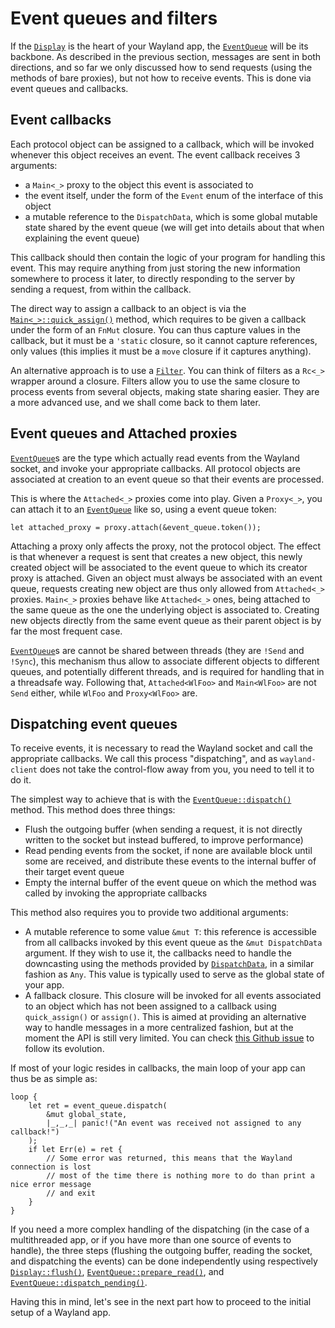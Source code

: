 # Event queues and filters

If the [`Display`] is the heart of your Wayland app, the [`EventQueue`] will be its
backbone. As described in the previous section, messages are sent in both directions,
and so far we only discussed how to send requests (using the methods of bare proxies),
but not how to receive events. This is done via event queues and callbacks.

## Event callbacks

Each protocol object can be assigned to a callback, which will be invoked whenever
this object receives an event. The event callback receives 3 arguments:

- a `Main<_>` proxy to the object this event is associated to
- the event itself, under the form of the `Event` enum of the interface of this object
- a mutable reference to the `DispatchData`, which is some global mutable state shared
  by the event queue (we will get into details about that when explaining the event queue)

This callback should then contain the logic of your program for handling this event. This
may require anything from just storing the new information somewhere to process it later,
to directly responding to the server by sending a request, from within the callback.

The direct way to assign a callback to an object is via the 
[`Main<_>::quick_assign()`](https://docs.rs/wayland-client/*/wayland_client/struct.Main.html#method.quick_assign)
method, which requires to be given a callback under the form of an `FnMut` closure. You can
thus capture values in the callback, but it must be a `'static` closure, so it cannot
capture references, only values (this implies it must be a `move` closure if it captures
anything).

An alternative approach is to use a [`Filter`]. You can think of filters as a `Rc<_>` wrapper
around a closure. Filters allow you to use the same closure to process events from several
objects, making state sharing easier. They are a more advanced use, and we shall come back to
them later.

## Event queues and Attached proxies

[`EventQueue`]s are the type which actually read events from the Wayland socket, and
invoke your appropriate callbacks. All protocol objects are associated at creation to an
event queue so that their events are processed.

This is where the `Attached<_>` proxies come into play. Given a `Proxy<_>`, you can attach
it to an [`EventQueue`] like so, using a event queue token:

```rust,no_run
let attached_proxy = proxy.attach(&event_queue.token());
```

Attaching a proxy only affects the proxy, not the protocol object. The effect is that whenever
a request is sent that creates a new object, this newly created object will be associated to
the event queue to which its creator proxy is attached. Given an object must always be associated
with an event queue, requests creating new object are thus only allowed from `Attached<_>`
proxies. `Main<_>` proxies behave like `Attached<_>` ones, being attached to the same queue
as the one the underlying object is associated to. Creating new objects directly from the
same event queue as their parent object is by far the most frequent case.

[`EventQueue`]s are cannot be shared between threads (they are `!Send` and `!Sync`),
this mechanism thus allow to associate different objects to different queues, and
potentially different threads, and is required for handling that in a threadsafe way.
Following that, `Attached<WlFoo>` and `Main<WlFoo>` are not `Send` either, while
`WlFoo` and `Proxy<WlFoo>` are.

## Dispatching event queues

To receive events, it is necessary to read the Wayland socket and call the appropriate callbacks.
We call this process "dispatching", and as `wayland-client` does not take the control-flow away
from you, you need to tell it to do it.

The simplest way to achieve that is with the
[`EventQueue::dispatch()`](https://docs.rs/wayland-client/*/wayland_client/struct.EventQueue.html#method.dispatch)
method. This method does three things:

- Flush the outgoing buffer (when sending a request, it is not directly written to the socket but instead
  buffered, to improve performance)
- Read pending events from the socket, if none are available block until some are received, and distribute
  these events to the internal buffer of their target event queue
- Empty the internal buffer of the event queue on which the method was called by invoking the appropriate
  callbacks

This method also requires you to provide two additional arguments:

- A mutable reference to some value `&mut T`: this reference is accessible from all callbacks invoked by this
  event queue as the `&mut DispatchData` argument. If they wish to use it, the callbacks need to handle the
  downcasting using the methods provided by [`DispatchData`], in a similar fashion as `Any`. This value is
  typically used to serve as the global state of your app.
- A fallback closure. This closure will be invoked for all events associated to an object which has not been
  assigned to a callback using `quick_assign()` or `assign()`. This is aimed at providing an alternative
  way to handle messages in a more centralized fashion, but at the moment the API is still very limited.
  You can check [this Github issue](https://github.com/Smithay/wayland-rs/issues/287) to follow its evolution.

If most of your logic resides in callbacks, the main loop of your app can thus be as simple as:

```rust,no_run
loop {
    let ret = event_queue.dispatch(
        &mut global_state,
        |_,_,_| panic!("An event was received not assigned to any callback!")
    );
    if let Err(e) = ret {
        // Some error was returned, this means that the Wayland connection is lost
        // most of the time there is nothing more to do than print a nice error message
        // and exit
    }
}
```

If you need a more complex handling of the dispatching (in the case of a multithreaded app, or
if you have more than one source of events to handle), the three steps (flushing the outgoing buffer,
reading the socket, and dispatching the events) can be done independently using respectively
[`Display::flush()`](https://docs.rs/wayland-client/*/wayland_client/struct.Display.html#method.flush),
[`EventQueue::prepare_read()`](https://docs.rs/wayland-client/*/wayland_client/struct.EventQueue.html#method.prepare_read), and
[`EventQueue::dispatch_pending()`](https://docs.rs/wayland-client/*/wayland_client/struct.EventQueue.html#method.dispatch_pending).

Having this in mind, let's see in the next part how to proceed to the initial setup of a Wayland app.


[`Display`]: https://docs.rs/wayland-client/*/wayland_client/struct.Display.html
[`EventQueue`]: https://docs.rs/wayland-client/*/wayland_client/struct.EventQueue.html
[`Filter`]: https://docs.rs/wayland-client/*/wayland_client/struct.Filter.html
[`DispatchData`]: https://docs.rs/wayland-client/*/wayland_client/struct.DispatchData.html
